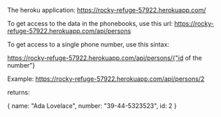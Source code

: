 The heroku application: https://rocky-refuge-57922.herokuapp.com/

To get access to the data in the phonebooks, use this url: 
https://rocky-refuge-57922.herokuapp.com/api/persons

To get access to a single phone number, use this sintax:

https://rocky-refuge-57922.herokuapp.com/api/persons/{"id of the number"}

Example: https://rocky-refuge-57922.herokuapp.com/api/persons/2

returns: 

{
name: "Ada Lovelace",
number: "39-44-5323523",
id: 2
}